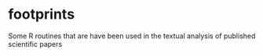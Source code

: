 footprints
==========

Some R routines that are have been used in the textual analysis of published scientific papers
